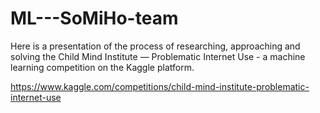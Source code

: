 # ML---SoMiHo-team
Here is a presentation of the process of researching, approaching and solving the Child Mind Institute — Problematic Internet Use - a machine learning competition on the Kaggle platform.

https://www.kaggle.com/competitions/child-mind-institute-problematic-internet-use
